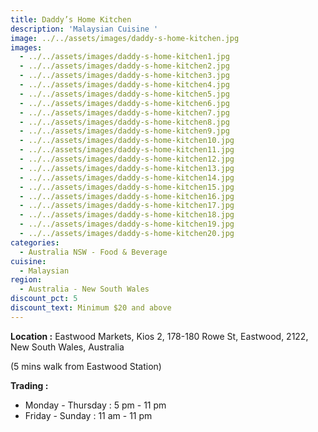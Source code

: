 ```yaml
---
title: Daddy’s Home Kitchen
description: 'Malaysian Cuisine '
image: ../../assets/images/daddy-s-home-kitchen.jpg
images:
  - ../../assets/images/daddy-s-home-kitchen1.jpg
  - ../../assets/images/daddy-s-home-kitchen2.jpg
  - ../../assets/images/daddy-s-home-kitchen3.jpg
  - ../../assets/images/daddy-s-home-kitchen4.jpg
  - ../../assets/images/daddy-s-home-kitchen5.jpg
  - ../../assets/images/daddy-s-home-kitchen6.jpg
  - ../../assets/images/daddy-s-home-kitchen7.jpg
  - ../../assets/images/daddy-s-home-kitchen8.jpg
  - ../../assets/images/daddy-s-home-kitchen9.jpg
  - ../../assets/images/daddy-s-home-kitchen10.jpg
  - ../../assets/images/daddy-s-home-kitchen11.jpg
  - ../../assets/images/daddy-s-home-kitchen12.jpg
  - ../../assets/images/daddy-s-home-kitchen13.jpg
  - ../../assets/images/daddy-s-home-kitchen14.jpg
  - ../../assets/images/daddy-s-home-kitchen15.jpg
  - ../../assets/images/daddy-s-home-kitchen16.jpg
  - ../../assets/images/daddy-s-home-kitchen17.jpg
  - ../../assets/images/daddy-s-home-kitchen18.jpg
  - ../../assets/images/daddy-s-home-kitchen19.jpg
  - ../../assets/images/daddy-s-home-kitchen20.jpg
categories:
  - Australia NSW - Food & Beverage
cuisine:
  - Malaysian
region:
  - Australia - New South Wales
discount_pct: 5
discount_text: Minimum $20 and above
---
```


**Location :** Eastwood Markets, Kios 2, 178-180 Rowe St, Eastwood, 2122, New South Wales, Australia

(5 mins walk from Eastwood Station)

**Trading :**

- Monday - Thursday : 5 pm - 11 pm
- Friday - Sunday : 11 am - 11 pm
